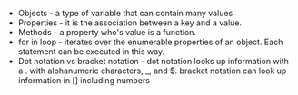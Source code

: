 * Objects - a type of variable that can contain many values
* Properties - it is the association between a key and a value.
* Methods - a property who's value is a function.
* for in loop - iterates over the enumerable properties of an object. Each statement can be executed in this way.
* Dot notation vs bracket notation - dot notation looks up information with a . with alphanumeric characters, _, and $. bracket notation can look up information in [] including numbers